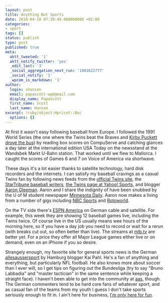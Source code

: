 ```yaml
---
layout: post
title: Anything But Sports
date: 2010-04-10 07:39:49.000000000 +02:00
categories:
- sport
tags: []
status: publish
type: post
published: true
meta:
  aktt_tweeted: '1'
  aktt_notify_twitter: 'yes'
  _edit_last: '3'
  _social_aggregation_next_run: '1401622777'
  _social_notify: '1'
  _wpcom_is_markdown: '1'
author:
  login: shanson
  email: papascott-wp@gmail.com
  display_name: PapaScott
  first_name: Scott
  last_name: Hanson
excerpt: !ruby/object:Hpricot::Doc
  options: {}
---
```

<p>At first it wasn't easy following baseball from Europe. I followed the 1991 World Series (the one where the Twins beat the Braves and <a href="http://thesportsdaddy.com/?p=798">Kirby Puckett drove the bus</a>) by reading box scores on CompuServe and catching glances a day later at the international edition USA Today on the newsstand at the Wandsbek Markt U-Bahn station. That worked until we flew to Mallorca. I caught the scores of Games 6 and 7 on Voice of America via shortwave.</p>
<p>These days it's a lot easier thanks to satellite technology, hard disk recorders and the internets. I can satisfy my baseball cravings as a casual Twins fan by following news feeds from the <a href="http://minnesota.twins.mlb.com/news/headlines.jsp?c_id=min">official Twins site</a>, the <a href="http://www.startribune.com/sports/twins/blogs/">StarTribune baseball writers</a>, <a href="http://sports.yahoo.com/mlb/teams/min">the Twins page at Yahoo! Sports</a>, and blogger <a href="http://aarongleeman.com/">Aaron Gleeman</a>. Aaron and I share the indignity of have been snubbed by the U of M student newspaper <a href="http://www.mndaily.com/">Minnesota Daily</a>. Aaron now makes a living from a number of gigs including <a href="http://hardballtalk.nbcsports.com/">NBC Sports</a> and <a href="http://www.rotoworld.com/content/features/column.aspx?sport=MLB&amp;columnid=13">Rotoworld</a>.</p>
<p>On the TV side there's <a href="http://espnamerica.com">ESPN America</a> on German cable and satellite. For example, this week they are showing 12 baseball games live, including the Twins twice. Of course live in the US usually means wee hours of the morning here, so if you have a day job you need to record or wait for a rerun (with breaks cut out, so often better than live). The streams at <a href="http://mlb.tv">mlb.tv</a> are better yet. For a price they offer all Major League games either live or on demand, even on an iPhone if you so desire.</p>
<p>Strangely enough, my favorite site for general sports news is the German <a href="http://www.allesaussersport.de/">allesaussersport</a> by Hamburg blogger Kai Pahl. He's a fan of anything and everything, but particularly NFL football. He also knows more about soccer than I ever will, so I get tips on figuring out the Bundesliga (try to say "Bruno Labbadia" and "master tactician" in the same sentence while keeping a straight face). I haven't been able to get into the community at <a href="http://www.allesaussersport.de/">aas</a>, though. The German commenters tend to be hard core fans of whatever sport, and as casual fan of the teams from my youth I guess I don't take sports seriously enough to fit in. I ain't here for business, <a href="http://www.brucespringsteen.net/songs/Rosalita.html">I'm only here for fun</a>.</p>

